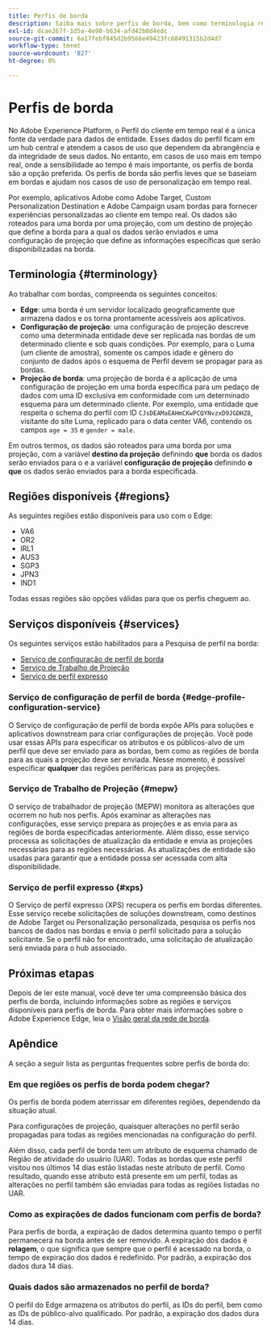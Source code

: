 ```yaml
---
title: Perfis de borda
description: Saiba mais sobre perfis de borda, bem como terminologia relacionada, regiões disponíveis para perfis de borda, bem como serviços disponíveis para perfis de borda.
exl-id: dcae267f-1d5a-4e90-b634-afd42b0d4edc
source-git-commit: 6a17febf845d2b9566e49423fc68491315b2d4d7
workflow-type: tm+mt
source-wordcount: '827'
ht-degree: 0%

---
```


# Perfis de borda

No Adobe Experience Platform, o Perfil do cliente em tempo real é a única fonte da verdade para dados de entidade. Esses dados do perfil ficam em um hub central e atendem a casos de uso que dependem da abrangência e da integridade de seus dados. No entanto, em casos de uso mais em tempo real, onde a sensibilidade ao tempo é mais importante, os perfis de borda são a opção preferida. Os perfis de borda são perfis leves que se baseiam em bordas e ajudam nos casos de uso de personalização em tempo real.

Por exemplo, aplicativos Adobe como Adobe Target, Custom Personalization Destination e Adobe Campaign usam bordas para fornecer experiências personalizadas ao cliente em tempo real. Os dados são roteados para uma borda por uma projeção, com um destino de projeção que define a borda para a qual os dados serão enviados e uma configuração de projeção que define as informações específicas que serão disponibilizadas na borda.

## Terminologia {#terminology}

Ao trabalhar com bordas, compreenda os seguintes conceitos:

- **Edge**: uma borda é um servidor localizado geograficamente que armazena dados e os torna prontamente acessíveis aos aplicativos.
- **Configuração de projeção**: uma configuração de projeção descreve como uma determinada entidade deve ser replicada nas bordas de um determinado cliente e sob quais condições. Por exemplo, para o Luma (um cliente de amostra), somente os campos idade e gênero do conjunto de dados após o esquema de Perfil devem se propagar para as bordas.
- **Projeção de borda**: uma projeção de borda é a aplicação de uma configuração de projeção em uma borda específica para um pedaço de dados com uma ID exclusiva em conformidade com um determinado esquema para um determinado cliente. Por exemplo, uma entidade que respeita o schema do perfil com ID `CJsDEAMaEAHmCKwPCQYNvzxD9JGDHZ8`, visitante do site Luma, replicado para o data center VA6, contendo os campos `age = 35` e `gender = male`.

Em outros termos, os dados são roteados para uma borda por uma projeção, com a variável **destino da projeção** definindo **que** borda os dados serão enviados para o e a variável **configuração de projeção** definindo **o que** os dados serão enviados para a borda especificada.

## Regiões disponíveis {#regions}

As seguintes regiões estão disponíveis para uso com o Edge:

- VA6
- OR2
- IRL1
- AUS3
- SGP3
- JPN3
- IND1

Todas essas regiões são opções válidas para que os perfis cheguem ao.

## Serviços disponíveis {#services}

Os seguintes serviços estão habilitados para a Pesquisa de perfil na borda:

- [Serviço de configuração de perfil de borda](#edge-profile-configuration-service)
- [Serviço de Trabalho de Projeção](#mepw)
- [Serviço de perfil expresso](#xps)

### Serviço de configuração de perfil de borda {#edge-profile-configuration-service}

O Serviço de configuração de perfil de borda expõe APIs para soluções e aplicativos downstream para criar configurações de projeção. Você pode usar essas APIs para especificar os atributos e os públicos-alvo de um perfil que deve ser enviado para as bordas, bem como as regiões de borda para as quais a projeção deve ser enviada. Nesse momento, é possível especificar **qualquer** das regiões periféricas para as projeções.

### Serviço de Trabalho de Projeção {#mepw}

O serviço de trabalhador de projeção (MEPW) monitora as alterações que ocorrem no hub nos perfis. Após examinar as alterações nas configurações, esse serviço prepara as projeções e as envia para as regiões de borda especificadas anteriormente. Além disso, esse serviço processa as solicitações de atualização da entidade e envia as projeções necessárias para as regiões necessárias. As atualizações de entidade são usadas para garantir que a entidade possa ser acessada com alta disponibilidade.

### Serviço de perfil expresso {#xps}

O Serviço de perfil expresso (XPS) recupera os perfis em bordas diferentes. Esse serviço recebe solicitações de soluções downstream, como destinos de Adobe Target ou Personalização personalizada, pesquisa os perfis nos bancos de dados nas bordas e envia o perfil solicitado para a solução solicitante. Se o perfil não for encontrado, uma solicitação de atualização será enviada para o hub associado.

## Próximas etapas

Depois de ler este manual, você deve ter uma compreensão básica dos perfis de borda, incluindo informações sobre as regiões e serviços disponíveis para perfis de borda. Para obter mais informações sobre o Adobe Experience Edge, leia o [Visão geral da rede de borda](../web-sdk/home.md#edge-network).

## Apêndice

A seção a seguir lista as perguntas frequentes sobre perfis de borda do:

### Em que regiões os perfis de borda podem chegar?

Os perfis de borda podem aterrissar em diferentes regiões, dependendo da situação atual.

Para configurações de projeção, quaisquer alterações no perfil serão propagadas para todas as regiões mencionadas na configuração do perfil.

Além disso, cada perfil de borda tem um atributo de esquema chamado de Região de atividade do usuário (UAR). Todas as bordas que este perfil visitou nos últimos 14 dias estão listadas neste atributo de perfil. Como resultado, quando esse atributo está presente em um perfil, todas as alterações no perfil também são enviadas para todas as regiões listadas no UAR.

### Como as expirações de dados funcionam com perfis de borda?

Para perfis de borda, a expiração de dados determina quanto tempo o perfil permanecerá na borda antes de ser removido. A expiração dos dados é **rolagem**, o que significa que sempre que o perfil é acessado na borda, o tempo de expiração dos dados é redefinido. Por padrão, a expiração dos dados dura 14 dias.

### Quais dados são armazenados no perfil de borda?

O perfil do Edge armazena os atributos do perfil, as IDs do perfil, bem como as IDs de público-alvo qualificado. Por padrão, a expiração dos dados dura 14 dias.
